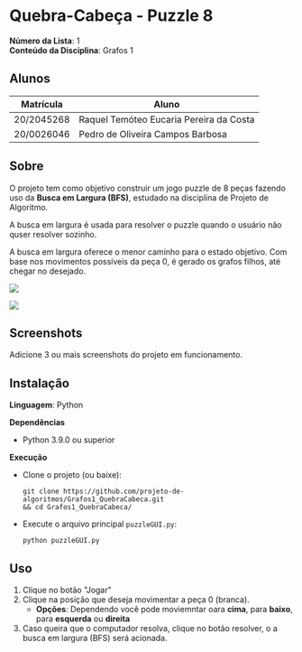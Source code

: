 # Quebra-Cabeça - Puzzle 8

**Número da Lista**: 1<br>
**Conteúdo da Disciplina**: Grafos 1<br>

## Alunos
|Matrícula | Aluno |
| -- | -- |
| 20/2045268  | Raquel Temóteo Eucaria Pereira da Costa|
| 20/0026046  |  Pedro de Oliveira Campos Barbosa |

## Sobre 
<!-- Descreva os objetivos do seu projeto e como ele funciona.  -->

O projeto tem como objetivo construir um jogo puzzle de 8 peças fazendo uso da **Busca em Largura (BFS)**, estudado na disciplina de Projeto de Algoritmo.

A busca em largura é usada para resolver o puzzle quando o usuário não quser resolver sozinho.

A busca em largura oferece o menor caminho para o estado objetivo. Com base nos movimentos possíveis da peça 0, é gerado os grafos filhos, até chegar no desejado.

![](https://miro.medium.com/v2/resize:fit:720/format:webp/1*mQ6ODKhGqh3ZVCDo7A1XDw.jpeg)

![](https://web.cs.wpi.edu/~heineman/html/teaching_/cs2223/b15/days/dfs_8puzzle.png)


## Screenshots
Adicione 3 ou mais screenshots do projeto em funcionamento.

## Instalação 
**Linguagem**: Python<br>

**Dependências**
- Python 3.9.0 ou superior
  
**Execução**
- Clone o projeto (ou baixe):
  
  ```shell
  git clone https://github.com/projeto-de-algoritmos/Grafos1_QuebraCabeca.git 
  && cd Grafos1_QuebraCabeca/
  ```

 - Execute o arquivo principal ```puzzleGUI.py```:
  
    ```shell
    python puzzleGUI.py 
    ```


## Uso 
1. Clique no botão "Jogar" 
2. Clique na posição que deseja movimentar a peça 0 (branca).
   - **Opções**: Dependendo você pode moviemntar oara **cima**, para **baixo**, para **esquerda** ou **direita**
3. Caso queira que o computador resolva, clique no botão resolver, o a busca em largura (BFS) será acionada.

  



